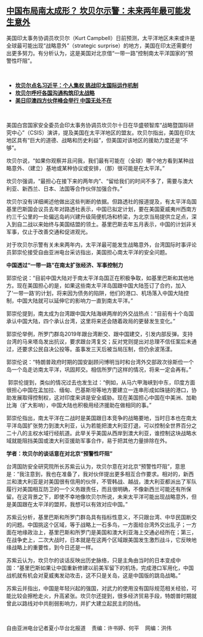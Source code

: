 <!--1642019460000-->
[中国布局南太成形？ 坎贝尔示警：未来两年最可能发生意外](https://www.rfa.org/mandarin/yataibaodao/junshiwaijiao/hx2-01122022152427.html)
------

<p></p><p>美国印太事务协调员坎贝尔（<span>Kurt Campbell</span><span>）日前预测，太平洋地区未来或许是全球最可能出现</span><span>“</span><span>战略意外</span><span>”</span><span>（</span><span>strategic surprise</span><span>）的地方，美国在印太还需要付出更多努力。有分析认为，这是美国对北京借</span><span>“</span><span>一带一路</span><span>”</span><span>控制南太平洋国家的</span><span>“</span><span>预警性吓阻</span><span>”</span><span>。</span><span></span></p><p><br/></p><ul><li><span><a href="https://www.rfa.org/mandarin/yataibaodao/junshiwaijiao/sc2-01072022103034.html"><strong>坎贝尔点名习近平：个人集权 挑战印太国际运作机制 </strong></a><br/></span></li><li><strong><a href="https://www.rfa.org/mandarin/yataibaodao/junshiwaijiao/sc-01062022091541.html">坎贝尔呼吁各国沟通构筑印太战略</a></strong></li><li><strong><a href="https://www.rfa.org/mandarin/yataibaodao/junshiwaijiao/rc-09242021100122.html">美日印澳四方伙伴峰会举行 中国无处不在</a></strong></li></ul><p><br/></p><p><span>美国白宫国家安全委员会印太事务协调员坎贝尔十日在华盛顿智库</span><span>“</span><span>战略暨国际研究中心</span><span>”</span><span>（</span><span>CSIS</span><span>）演讲，提及美国在太平洋地区的盟友。坎贝尔指出，美国在印太地区具有</span><span>“</span><span>巨大的道德、战略和历史利益</span><span>”</span><span>，但美国对该地区的援助力度还是</span><span>“</span><span>不够</span><span>”</span><span>。</span></p><p><span>坎贝尔说，</span><span>“</span><span>如果你观察并且问我，我们最有可能在（全球）哪个地方看到某种战略意外、（建立）基地或某种协议或安排，（那）很可能是在太平洋。</span><span>”</span></p><p><span>坎贝尔强调，</span><span>“</span><span>最担心在接下来的两年内</span><span>”</span><span>、</span><span>“</span><span>留给我们的时间不多了，需要与澳大利亚、新西兰、日本、法国等合作伙伴加强合作。</span><span>”</span></p><p><span>坎贝尔没有详细阐述他做出这些判断的依据。但路透社的报道提及，有太平洋岛国基里巴斯国会议员去年对路透社表示，中国已拟定计划，要在美国夏威夷州西南方约三千公里的一处偏远岛屿兴建升级简便机场和桥梁，为北京当局提供立足点，深入到自二战以来始终与美国结盟的领土。基里巴斯去年五月表示，中国的计划非关军事，仅止于改善交通和促进观光。</span></p><p><span>对于坎贝尔示警有关未来两年内，太平洋最可能发生战略意外，台湾国际时事评论员郭崇伦接受自由亚洲电台采访指出，美国担心南太平洋的安全问题。</span></p><p><strong><span>中国透过</span></strong><strong><span>“</span></strong><strong><span>一带一路</span></strong><strong><span>”</span></strong><strong><span>在南太扩张经济、军事控制力</span></strong></p><p><span>郭崇伦说：</span><span>“</span><span>目前中国大陆对于南太平洋岛国正在积极争取，如基里巴斯和其他地方。现在美国担心的是，如果这些南太平洋岛国跟中国大陆签订了合约，加入了</span><span>‘</span><span>一带一路</span><span>’</span><span>的计划，将来因为债务的陷阱，他们的港口、机场落入中国大陆控制，中国大陆就可以延伸它的影响力一直到南太平洋。</span><span>”</span></p><p><span>郭崇伦提到，南太成为台湾跟中国大陆海峡两岸的外交战热点：</span><span>“</span><span>目前有十个岛国承认中国大陆，四个承认台湾，这里将来还会随着政局的更替发生变化。</span><span>”</span></p><p><span>郭崇伦举例，所罗门群岛</span><span>2019</span><span>年跟台湾断交、跟中国建交，引发内部反弹。支持台湾的马来塔岛发出抗议，要求跟台湾复交；反对党则提出对总理不信任案后未通过，还要求公民自决公投等。虽事发三天后被当局压制，但仍余波荡漾。</span></p><p><span>郭崇伦说：</span><span>“</span><span>特朗普政府时期的国安副顾问博明当时和台湾外交部政次徐斯俭一个岛一个岛走访南太平洋，巩固邦交。相信所罗门这样的情况，将来一定会再有。</span><span>”</span></p><p><span> </span><span>郭崇伦提到，类似的情况过去也发生过：</span><span>“</span><span>例如，从马六甲海峡到中东，印度方面很担心中国在孟加拉、缅甸、巴基斯坦等地方要建立一连串形成如珠链的港口，协助发展取得控制权，这对印度来讲是安全威胁。现在美国担心中国在中美洲、加勒比海（扩大影响），中国大陆也积极用经济援助在做相同的事。</span><span>”</span></p><p><span>郭崇伦指出，南太平洋在二战时是美国跟日本竞争的战略要地，当时日本也在南太平洋岛国扩张势力到澳大利亚，认为若能把澳大利亚打退，可以控制全世界百分之二十八的主权水域行经航道。此举关乎美国从西岸到澳大利亚，谁控制这块战略水域就能阻挡美国或澳大利亚援助军事合作，易于把其他力量排除在外。</span></p><p><strong><span>学者：坎贝尔的谈话意在对北京</span></strong><strong><span>“</span></strong><strong><span>预警性吓阻</span></strong><strong><span>”</span></strong></p><p><span>台湾国防安全研究院所长苏紫云认为，坎贝尔意在对北京</span><span>“</span><span>预警性吓阻</span><span>”</span><span>，意思是：</span><span>“</span><span>我注意到，我也在准备了，我对伙伴提出更多相互合作要求。相对的，新西兰和澳大利亚是对美国很有信用的伙伴，不管韩战、越战，澳大利亚都派出了军队履行对美国相互防卫的一个义务跟责任，而且很明确，不像新西兰可能还有所保留。在这背景之下，即使不幸地像坎贝尔所说，未来太平洋可能出现战略意外，但是美国跟在太平洋的盟邦，我想可以有效对应中国。</span><span>”</span></p><p><span>苏紫云分析，基里巴斯和所罗门群岛具有指标性意义，不只跟台湾、中华民国断交的问题。中国挑这个区域，等于战略上一石多鸟，一方面给台湾外交出乱子；一方面在地缘政治上，基里巴斯和所罗门是美国和澳大利亚海上交通必经所在；第三，在战争史上，二次大战时，日本就是在这两个区域跟美国发生激烈战斗，它反映地缘战略上的重要性，到今日还是一样。</span></p><p><span>苏紫云认为，坎贝尔的谈话反映出历史脉络，只是主角由当时的日本变成中国：</span><span>“</span><span>基里巴斯如果让中国重新修建以前美军留下的机场，完成港口军用化，中国战机就有机会对夏威夷发动攻击，这不只是关岛，这是中国版的跳岛战略。</span><span>”</span></p><p><span>苏紫云并指出，中国是年轻兴起的强国，对武力的使用没有国际规范相关经验，可能比较会擦枪走火，升高紧张。坎贝尔还提到，很多经济贸易手段，特朗普时期就曾此以路线对中共削弱影响力，并扩大建立起民主的防线。</span></p><p><br/></p><p><span>自由亚洲电台记者夏小华台北报道    责编：许书婷、何平    网编：洪伟<br/></span></p>
